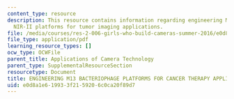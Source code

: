 ```yaml
---
content_type: resource
description: This resource contains information regarding engineering M13 bacteriophage
  NIR-II platforms for tumor imaging applications.
file: /media/courses/res-2-006-girls-who-build-cameras-summer-2016/e0d8a1e619933f2159206c0ca20f89d7_MITRES_2_006SUM16_Uyanga.pdf
file_type: application/pdf
learning_resource_types: []
ocw_type: OCWFile
parent_title: Applications of Camera Technology
parent_type: SupplementalResourceSection
resourcetype: Document
title: ENGINEERING M13 BACTERIOPHAGE PLATFORMS FOR CANCER THERAPY APPLICATIONS
uid: e0d8a1e6-1993-3f21-5920-6c0ca20f89d7
---
```

